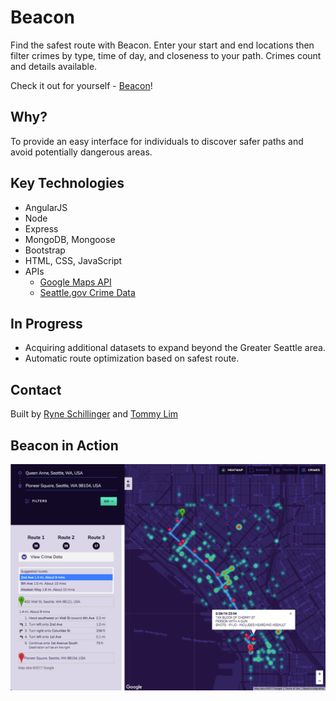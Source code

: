 # Beacon

Find the safest route with Beacon.  Enter your start and end locations then filter crimes by type, time of day, and closeness to your path.  Crimes count and details available.

Check it out for yourself - [Beacon](https://seattle-safe-router.herokuapp.com/)!

## Why?

To provide an easy interface for individuals to discover safer paths and avoid potentially dangerous areas.

## Key Technologies

* AngularJS
* Node
* Express
* MongoDB, Mongoose
* Bootstrap
* HTML, CSS, JavaScript
* APIs
  * [Google Maps API](https://developers.google.com/maps/documentation/javascript/)
  * [Seattle.gov Crime Data](https://data.seattle.gov/)

## In Progress

* Acquiring additional datasets to expand beyond the Greater Seattle area.
* Automatic route optimization based on safest route.

## Contact

Built by [Ryne Schillinger](https://www.linkedin.com/in/ryneschillinger/) and [Tommy Lim](https://www.linkedin.com/in/tommy-lim)

## Beacon in Action

![Demo](./public/img/beacon-demo.png)
